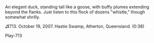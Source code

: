 An elegant duck, standing tall like a goose, with buffy plumes extending beyond the flanks. Just listen to this flock of dozens "whistle," though somewhat shrilly.

♫713. October 19, 2007. Hastie Swamp, Atherton, Queensland. (0:38)

Play-713
